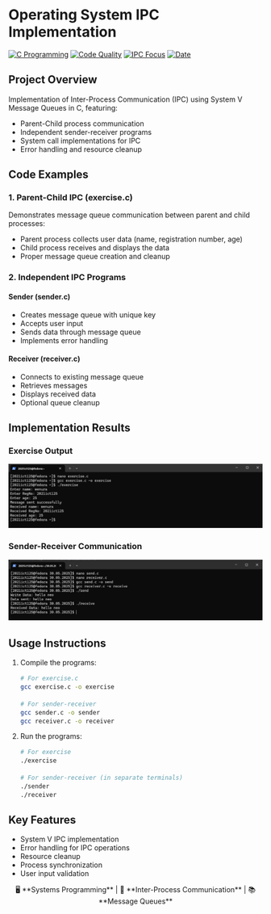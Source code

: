 # Operating System IPC Implementation

[![C Programming](https://img.shields.io/badge/Language-C-yellow?style=for-the-badge&logo=c)](https://en.cppreference.com/w/c)
[![Code Quality](https://img.shields.io/badge/Code%20Quality-A-brightgreen?style=for-the-badge)]()
[![IPC Focus](https://img.shields.io/badge/Focus-Message%20Queues-blue?style=for-the-badge)]()
[![Date](https://img.shields.io/badge/Updated-05.2024-orange?style=for-the-badge)]()

## Project Overview
Implementation of Inter-Process Communication (IPC) using System V Message Queues in C, featuring:
- Parent-Child process communication
- Independent sender-receiver programs
- System call implementations for IPC
- Error handling and resource cleanup

## Code Examples

### 1. Parent-Child IPC (exercise.c)
Demonstrates message queue communication between parent and child processes:
- Parent process collects user data (name, registration number, age)
- Child process receives and displays the data
- Proper message queue creation and cleanup

### 2. Independent IPC Programs
#### Sender (sender.c)
- Creates message queue with unique key
- Accepts user input
- Sends data through message queue
- Implements error handling

#### Receiver (receiver.c)
- Connects to existing message queue
- Retrieves messages
- Displays received data
- Optional queue cleanup

## Implementation Results

### Exercise Output
![Exercise Demonstration](Output/excercise.png)

### Sender-Receiver Communication
![Sender-Receiver Demo](Output/send%20receive.png)

## Usage Instructions
1. Compile the programs:
   ```bash
   # For exercise.c
   gcc exercise.c -o exercise
   
   # For sender-receiver
   gcc sender.c -o sender
   gcc receiver.c -o receiver
   ```
2. Run the programs:
   ```bash
   # For exercise
   ./exercise
   
   # For sender-receiver (in separate terminals)
   ./sender
   ./receiver
   ```

## Key Features
- System V IPC implementation
- Error handling for IPC operations
- Resource cleanup
- Process synchronization
- User input validation

<div align="center">
  🖥️ **Systems Programming** | 🔄 **Inter-Process Communication** | 📚 **Message Queues**
</div>
